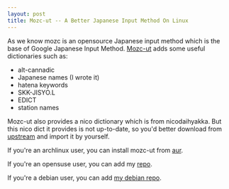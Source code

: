 ```yaml
---
layout: post
title: Mozc-ut -- A Better Japanese Input Method On Linux
---
```

As we know mozc is an opensource Japanese input method which is the base of Google Japanese Input Method. [Mozc-ut](http://www.geocities.jp/ep3797/mozc_01.html) adds some useful dictionaries such as:

*  alt-cannadic
*  Japanese names (I wrote it)
*  hatena keywords
*  SKK-JISYO.L
*  EDICT
*  station names

Mozc-ut also provides a nico dictionary which is from nicodaihyakka. But this nico dict it provides is not up-to-date, so you'd better download from [upstream](http://tkido.com/blog/1019.html) and import it by yourself.

If you're an archlinux user, you can install mozc-ut from [aur](https://aur.archlinux.org/packages/fcitx-mozc-ut/).

If you're an opensuse user, you can add my [repo](http://download.opensuse.org/repositories/home:/amazingfate/).

If you're a debian user, you can add [my debian repo](http://amazingfate.github.io/posts/my-debian-repo/).
